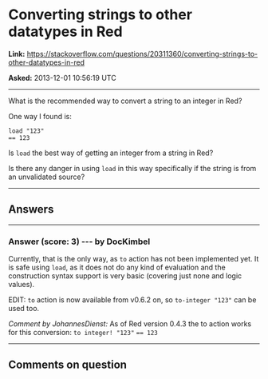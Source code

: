 # Converting strings to other datatypes in Red

**Link:**
<https://stackoverflow.com/questions/20311360/converting-strings-to-other-datatypes-in-red>

**Asked:** 2013-12-01 10:56:19 UTC

------------------------------------------------------------------------

What is the recommended way to convert a string to an integer in Red?

One way I found is:

    load "123"
    == 123

Is `load` the best way of getting an integer from a string in Red?

Is there any danger in using `load` in this way specifically if the
string is from an unvalidated source?

------------------------------------------------------------------------

## Answers

------------------------------------------------------------------------

### Answer (score: 3) --- by DocKimbel

Currently, that is the only way, as `to` action has not been implemented
yet. It is safe using `load`, as it does not do any kind of evaluation
and the construction syntax support is very basic (covering just none
and logic values).

EDIT: `to` action is now available from v0.6.2 on, so `to-integer "123"`
can be used too.

*Comment by JohannesDienst:* As of Red version 0.4.3 the to action works
for this conversion: `to integer! "123"` `== 123`

------------------------------------------------------------------------

## Comments on question
